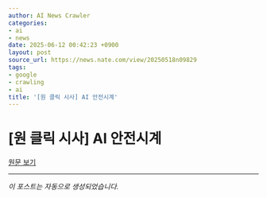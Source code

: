 ```yaml
---
author: AI News Crawler
categories:
- ai
- news
date: 2025-06-12 00:42:23 +0900
layout: post
source_url: https://news.nate.com/view/20250518n09829
tags:
- google
- crawling
- ai
title: '[원 클릭 시사] AI 안전시계'
---
```


# [원 클릭 시사] AI 안전시계

[원문 보기](https://news.nate.com/view/20250518n09829)

---
*이 포스트는 자동으로 생성되었습니다.*
